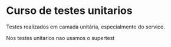 # Curso de testes unitarios



Testes realizados em camada unitária, especialmente do service.

Nos testes unitarios nao usamos o supertest